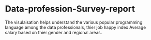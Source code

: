 # Data-profession-Survey-report
The visulaisation helps understand the  various popular programming language among the data professionals, thier job happy index Average salary  based on thier gender and regional areas.

